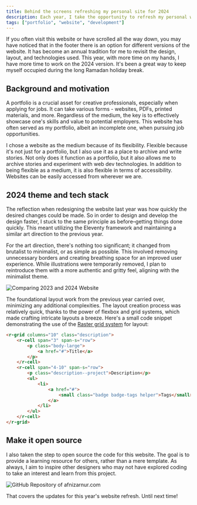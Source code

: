 ```yaml
---
title: Behind the screens refreshing my personal site for 2024
description: Each year, I take the opportunity to refresh my personal website with updates to the design and tech. For 2024, I've made some changes embracing a more minimalist look while keeping the focus on showcasing my work.
tags: ["portfolio", "website", "development"]
---
```


If you often visit this website or have scrolled all the way down, you may have noticed that in the footer there is an option for different versions of the website. It has become an annual tradition for me to revisit the design, layout, and technologies used. This year, with more time on my hands, I have more time to work on the 2024 version. It's been a great way to keep myself occupied during the long Ramadan holiday break.

## Background and motivation

A portfolio is a crucial asset for creative professionals, especially when applying for jobs. It can take various forms - websites, PDFs, printed materials, and more. Regardless of the medium, the key is to effectively showcase one's skills and value to potential employers. This website has often served as my portfolio, albeit an incomplete one, when pursuing job opportunities.

I chose a website as the medium because of its flexibility. Flexible because it's not just for a portfolio, but I also use it as a place to archive and write stories. Not only does it function as a portfolio, but it also allows me to archive stories and experiment with web dev technologies. In addition to being flexible as a medium, it is also flexible in terms of accessibility. Websites can be easily accessed from wherever we are.

## 2024 theme and tech stack

The reflection when redesigning the website last year was how quickly the desired changes could be made. So in order to design and develop the design faster, I stuck to the same principle as before–getting things done quickly. This meant utilizing the Eleventy framework and maintaining a similar art direction to the previous year.

For the art direction, there's nothing too significant; it changed from brutalist to minimalist, or as simple as possible. This involved removing unnecessary borders and creating breathing space for an improved user experience. While illustrations were temporarily removed, I plan to reintroduce them with a more authentic and gritty feel, aligning with the minimalist theme.

![Comparing 2023 and 2024 Website](https://res.cloudinary.com/afnizarnur/image/upload/afnizarnur.com/compare_pyekhb.png)

The foundational layout work from the previous year carried over, minimizing any additional complexities. The layout creation process was relatively quick, thanks to the power of flexbox and grid systems, which made crafting intricate layouts a breeze. Here's a small code snippet demonstrating the use of the [Raster grid system](https://rsms.me/raster/) for layout:

```html
<r-grid columns="10" class="description">
    <r-cell span="3" span-s="row">
        <p class="body-large">
            <a href="#">Title</a> 
        </p>
    </r-cell>
    <r-cell span="4-10" span-s="row">
        <p class="description--project">Description</p>
        <ul>
            <li>
                <a href="#">
                    <small class="badge badge-tags helper">Tags</small>
                </a>
            </li>
        </ul>
    </r-cell>
</r-grid>
```

## Make it open source

I also taken the step to open source the code for this website. The goal is to provide a learning resource for others, rather than a mere template. As always, I aim to inspire other designers who may not have explored coding to take an interest and learn from this project.

![GitHub Repository of afnizarnur.com](https://res.cloudinary.com/afnizarnur/image/upload/afnizarnur.com/afnizar-com-github_dmhvcq.png)

That covers the updates for this year's website refresh. Until next time!